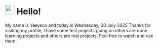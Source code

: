  <h1>
    <img src="https://emojis.slackmojis.com/emojis/images/1643510097/45343/hi.gif?1643510097" width="30"/> 
    Hello!
 </h1>
 <p>
    My name is Yeeyson and today is Wednesday, 30 July 2025
    Thanks for visiting my profile, I have some test projects going on others are done learning projects and others are real projects.
    Feel free to watch and use them.
 </p>